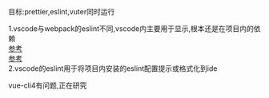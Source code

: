 目标:prettier,eslint,vuter同时运行  
  
1.vscode与webpack的eslint不同,vscode内主要用于显示,根本还是在项目内的依赖  
[参考](https://www.imooc.com/wenda/detail/409298)  
[参考](https://segmentfault.com/q/1010000015852118)  
2.vscode的eslint用于将项目内安装的eslint配置提示或格式化到ide  

vue-cli4有问题,正在研究
